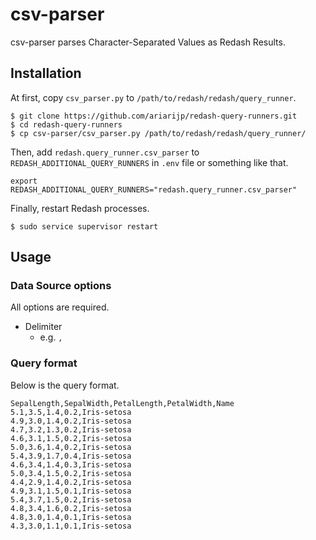 # csv-parser

csv-parser parses Character-Separated Values as Redash Results.

## Installation

At first, copy `csv_parser.py` to `/path/to/redash/redash/query_runner`.

```shell
$ git clone https://github.com/ariarijp/redash-query-runners.git
$ cd redash-query-runners
$ cp csv-parser/csv_parser.py /path/to/redash/redash/query_runner/
```

Then, add `redash.query_runner.csv_parser` to `REDASH_ADDITIONAL_QUERY_RUNNERS` in `.env` file or something like that.

```
export REDASH_ADDITIONAL_QUERY_RUNNERS="redash.query_runner.csv_parser"
```

Finally, restart Redash processes.

```
$ sudo service supervisor restart
```

## Usage

### Data Source options

All options are required.

* Delimiter
  * e.g. `,`

### Query format

Below is the query format.

```
SepalLength,SepalWidth,PetalLength,PetalWidth,Name
5.1,3.5,1.4,0.2,Iris-setosa
4.9,3.0,1.4,0.2,Iris-setosa
4.7,3.2,1.3,0.2,Iris-setosa
4.6,3.1,1.5,0.2,Iris-setosa
5.0,3.6,1.4,0.2,Iris-setosa
5.4,3.9,1.7,0.4,Iris-setosa
4.6,3.4,1.4,0.3,Iris-setosa
5.0,3.4,1.5,0.2,Iris-setosa
4.4,2.9,1.4,0.2,Iris-setosa
4.9,3.1,1.5,0.1,Iris-setosa
5.4,3.7,1.5,0.2,Iris-setosa
4.8,3.4,1.6,0.2,Iris-setosa
4.8,3.0,1.4,0.1,Iris-setosa
4.3,3.0,1.1,0.1,Iris-setosa
```